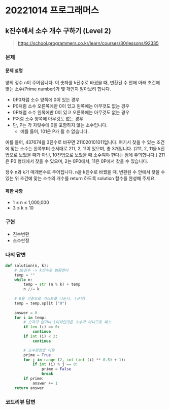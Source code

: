# 20221014 프로그래머스

## k진수에서 소수 개수 구하기 (Level 2)
> https://school.programmers.co.kr/learn/courses/30/lessons/92335

### 문제
#### 문제 설명
양의 정수 n이 주어집니다. 이 숫자를 k진수로 바꿨을 때, 변환된 수 안에 아래 조건에 맞는 소수(Prime number)가 몇 개인지 알아보려 합니다.
- 0P0처럼 소수 양쪽에 0이 있는 경우
- P0처럼 소수 오른쪽에만 0이 있고 왼쪽에는 아무것도 없는 경우
- 0P처럼 소수 왼쪽에만 0이 있고 오른쪽에는 아무것도 없는 경우
- P처럼 소수 양쪽에 아무것도 없는 경우
- 단, P는 각 자릿수에 0을 포함하지 않는 소수입니다.
  - 예를 들어, 101은 P가 될 수 없습니다.

예를 들어, 437674을 3진수로 바꾸면 211020101011입니다. 여기서 찾을 수 있는 조건에 맞는 소수는 왼쪽부터 순서대로 211, 2, 11이 있으며, 총 3개입니다. (211, 2, 11을 k진법으로 보았을 때가 아닌, 10진법으로 보았을 때 소수여야 한다는 점에 주의합니다.) 211은 P0 형태에서 찾을 수 있으며, 2는 0P0에서, 11은 0P에서 찾을 수 있습니다.

정수 n과 k가 매개변수로 주어집니다. n을 k진수로 바꿨을 때, 변환된 수 안에서 찾을 수 있는 위 조건에 맞는 소수의 개수를 return 하도록 solution 함수를 완성해 주세요.

#### 제한 사항
- 1 ≤ n ≤ 1,000,000
- 3 ≤ k ≤ 10

### 구현
- 진수변환
- 소수판정

### 나의 답변
```python
def solution(n, k):
    # 10진수 -> k진수로 변환한다
    temp = ""
    while n:
        temp = str (n % k) + temp
        n //= k
    
    # 0을 기준으로 리스트를 나눈다. (규칙)
    temp = temp.split ("0")
    
    answer = 0
    for i in temp:
        # 숫자가 없거나 1이하인것은 소수가 아니므로 패스
        if len (i) == 0:
            continue
        if int (i) < 2:
            continue

        # 소수판정법 이용
        prime = True
        for j in range (2, int (int (i) ** 0.5) + 1):
            if int (i) % j == 0:
                prime = False
                break
        if prime:
            answer += 1
    return answer
```

### 코드리뷰 답변
```python
```
